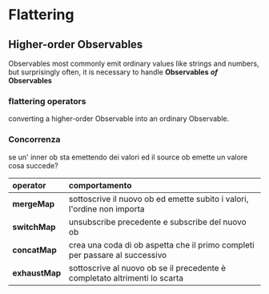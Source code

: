 # Flattering

## Higher-order Observables

Observables most commonly emit ordinary values like strings and numbers, but surprisingly often, it is necessary to handle **Observables** _**of**_ **Observables**

### flattering operators

converting a higher-order Observable into an ordinary Observable.

### Concorrenza

se un' inner ob sta emettendo dei valori ed il source ob emette un valore cosa succede?

| operator | comportamento |
| :--- | :--- |
| **mergeMap** | sottoscrive il nuovo ob ed emette subito i valori, l'ordine non importa |
| **switchMap** | unsubscribe precedente e subscribe del nuovo ob |
| **concatMap** | crea una coda di ob aspetta che il primo completi per passare al successivo |
| **exhaustMap** | sottoscrive al nuovo ob se il precedente è completato altrimenti lo scarta |

## 

